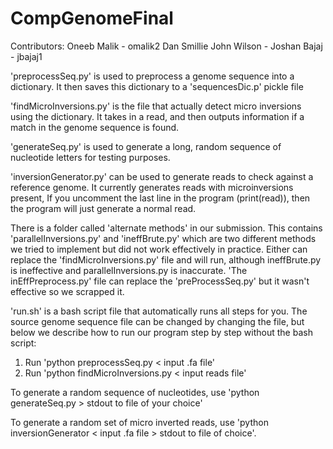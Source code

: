# CompGenomeFinal

Contributors:
Oneeb Malik - omalik2
Dan Smillie
John Wilson - 
Joshan Bajaj - jbajaj1

'preprocessSeq.py' is used to preprocess a genome sequence into a dictionary.
It then saves this dictionary to a 'sequencesDic.p' pickle file

'findMicroInversions.py' is the file that actually detect micro inversions
using the dictionary. It takes in a read, and then outputs information
if a match in the genome sequence is found. 

'generateSeq.py' is used to generate a long, random sequence of nucleotide
letters for testing purposes. 

'inversionGenerator.py' can be used to generate reads to check against a
reference genome. It currently generates reads with microinversions present,
If you uncomment the last line in the program (print(read)), then the program
will just generate a normal read.


There is a folder called 'alternate methods' in our submission. This contains
'parallelInversions.py' and 'ineffBrute.py' which are two different methods
we tried to implement but did not work effectively in practice. Either can
replace the 'findMicroInversions.py' file and will run, although ineffBrute.py
is ineffective and parallelInversions.py is inaccurate. 'The inEffPreprocess.py'
file can replace the 'preProcessSeq.py' but it wasn't effective so we scrapped
it.

'run.sh' is a bash script file that automatically runs all steps for you. The 
source genome sequence file can be changed by changing the file, but below we
describe how to run our program step by step without the bash script:

1) Run 'python preprocessSeq.py < input .fa file'
2) Run 'python findMicroInversions.py < input reads file'

To generate a random sequence of nucleotides, use 'python generateSeq.py > 
stdout to file of your choice'

To generate a random set of micro inverted reads, use 'python inversionGenerator
< input .fa file > stdout to file of choice'.
